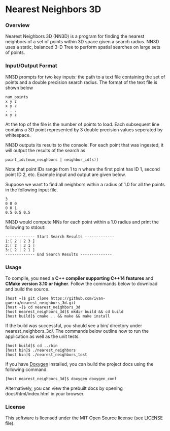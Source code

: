 # Nearest Neighbors 3D

### Overview
Nearest Neighbors 3D (NN3D) is a program for finding the nearest neighbors of a set of points within 3D space
given a search radius. NN3D uses a static, balanced 3-D Tree to perform spatial searches on large sets of
points.

### Input/Output Format
NN3D prompts for two key inputs: the path to a text file containing the set of points and a double precision
search radius. The format of the text file is shown below
```
num_points
x y z
x y z
. . .
x y z
```
At the top of the file is the number of points to load. Each subsequent line contains a 3D point represented by 3 double
precision values seperated by whitespace.

NN3D outputs its results to the console. For each point that was ingested, it will output the results of the search as
```
point_id:[num_neighbors | neighbor_id(s)]
```
Note that point IDs range from 1 to n where the first point has ID 1, second point ID 2, etc. Example input and output are given below.

Suppose we want to find all neighbors within a radius of 1.0 for all the points in the following input file.
```
3
0 0 0
0 0 1
0.5 0.5 0.5
```
NN3D would compute NNs for each point within a 1.0 radius and print the following to stdout:
```
------------- Start Search Results -------------
1:[ 2 | 2 3 ]
2:[ 2 | 3 1 ]
3:[ 2 | 2 1 ]
------------- End Search Results --------------
```

### Usage
To compile, you need a **C++ compiler supporting C++14 features** and **CMake version 3.10 or higher**. Follow
the commands below to download and build the source.
```
[host ~]$ git clone https://github.com/ivan-guerra/nearest_neighbors_3d.git
[host ~]$ cd nearest_neighbors_3d
[host nearest_neighbors_3d]$ mkdir build && cd build
[host build]$ cmake .. && make && make install
```
If the build was successful, you should see a bin/ directory under nearest_neighbors_3d/. The commands below
outline how to run the application as well as the unit tests.
```
[host build]$ cd ../bin
[host bin]$ ./nearest_neighbors
[host bin]$ ./nearest_neighbors_test
```
If you have [Doxygen](http://www.stack.nl/~dimitri/doxygen/) installed, you can build the project docs
using the following command.
```
[host nearest_neighbors_3d]$ doxygen doxygen_conf
```
Alternatively, you can view the prebuilt docs by opening docs/html/index.html
in your browser.

### License
This software is licensed under the MIT Open Source license (see LICENSE file).

